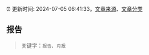:alarm_clock: 更新时间: 2024-07-05 06:41:33。[文章来源](/README.md)、[文章分类](/TAGS.md)

## 报告


> 关键字：`报告`、`月报`




